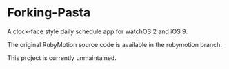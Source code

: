 # Forking-Pasta
A clock-face style daily schedule app for watchOS 2 and iOS 9.

The original RubyMotion source code is available in the rubymotion branch.

This project is currently unmaintained.
